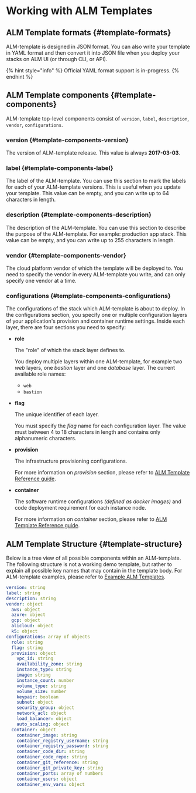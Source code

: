 # Working with ALM Templates

## ALM Template formats {#template-formats}

ALM-template is designed in JSON format. You can also write your template in YAML format and then convert it into JSON file when you deploy your stacks on ALM UI \(or through CLI, or API\).

{% hint style="info" %}
Official YAML format support is in-progress.
{% endhint %}

## ALM Template components {#template-components}

ALM-template top-level components consist of `version`, `label`, `description`, `vendor`, `configurations`.

### version {#template-components-version}

The version of ALM-template release. This value is always **2017-03-03**.

### label {#template-components-label}

The label of the ALM-template. You can use this section to mark the labels for each of your ALM-template versions. This is useful when you update your template. This value can be empty, and you can write up to 64 characters in length.

### description {#template-components-description}

The description of the ALM-template. You can use this section to describe the purpose of the ALM-template. For example: production app stack. This value can be empty, and you can write up to 255 characters in length.

### vendor {#template-components-vendor}

The cloud platform vendor of which the template will be deployed to. You need to specify the vendor in every ALM-template you write, and can only specify one vendor at a time.

### configurations {#template-components-configurations}

The configurations of the stack which ALM-template is about to deploy. In the configurations section, you specify one or multiple configuration layers of your application's provision and container runtime settings. Inside each layer, there are four sections you need to specify:

* **role**

  The "role" of which the stack layer defines to.

  You deploy multiple layers within one ALM-template, for example two _web_ layers, one _bastion_ layer and one _database_ layer. The current available role names:

  * `web`
  * `bastion`

* **flag**

  The unique identifier of each layer.

  You must specify the _flag_ name for each configuration layer. The value must between 4 to 18 characters in length and contains only alphanumeric characters.

* **provision**

  The infrastructure provisioning configurations.

  For more information on _provision_ section, please refer to [ALM Template Reference guide](https://docs.mobingi.com/mobingi-alm/alm-template/alm-template-reference).

* **container**

  The software runtime configurations _\(defined as docker images\)_ and code deployment requirement for each instance node.

  For more information on _container_ section, please refer to [ALM Template Reference guide](https://docs.mobingi.com/mobingi-alm/alm-template/alm-template-reference).

## ALM Template Structure {#template-structure}

Below is a tree view of all possible components within an ALM-template. The following structure is not a working demo template, but rather to explain all possible key names that may contain in the template body. For ALM-template examples, please refer to [Example ALM Templates](https://docs.mobingi.com/mobingi-alm/alm-template/example-alm-templates).

```yaml
version: string
label: string
description: string
vendor: object
  aws: object
  azure: object
  gcp: object
  alicloud: object
  k5: object
configurations: array of objects
  role: string
  flag: string
  provision: object
    vpc_id: string
    availability_zone: string
    instance_type: string
    image: string
    instance_count: number
    volume_type: string
    volume_size: number
    keypair: boolean
    subnet: object
    security_group: object
    network_acl: object
    load_balancer: object
    auto_scaling: object
  container: object
    container_image: string
    container_registry_username: string
    container_registry_password: string
    container_code_dir: string
    container_code_repo: string
    container_git_reference: string
    container_git_private_key: string
    container_ports: array of numbers
    container_users: object
    container_env_vars: object
```

